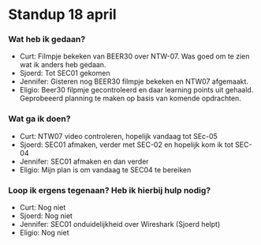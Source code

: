 # Standup 18 april


### Wat heb ik gedaan?
- Curt: Filmpje bekeken van BEER30 over NTW-07. Was goed om te zien wat ik anders heb gedaan. 
- Sjoerd: Tot SEC01 gekomen
- Jennifer: Gisteren nog BEER30 filmpje bekeken en NTW07 afgemaakt. 
- Eligio: Beer30 filpmje gecontroleerd en daar learning points uit gehaald. Geprobeeerd planning te maken op basis van komende opdrachten. 

### Wat ga ik doen?
- Curt: NTW07 video controleren, hopelijk vandaag tot SEc-05
- Sjoerd: SEC01 afmaken, verder met SEC-02 en hopelijk kom ik tot SEC-04
- Jennifer: SEC01 afmaken en dan verder
- Eligio: Mijn plan is om vandaag te SEC04 te bereiken

### Loop ik ergens tegenaan? Heb ik hierbij hulp nodig?
- Curt: Nog niet
- Sjoerd: Nog niet
- Jennifer: SEC01 onduidelijkheid over Wireshark (Sjoerd helpt)
- Eligio: Nog niet